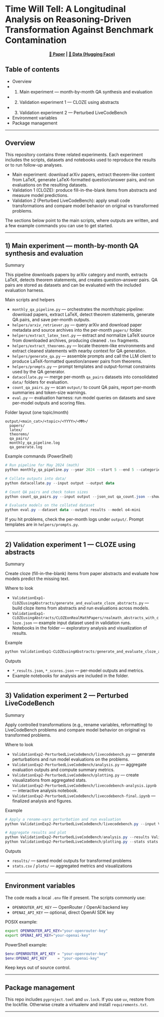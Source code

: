 # Time Will Tell: A Longitudinal Analysis on Reasoning-Driven Transformation Against Benchmark Contamination

<div align="center">

#### [📄 Paper](https://arxiv.org/)  |  [🤗 Data (Hugging Face)](https://huggingface.co/)
</div>

## Table of contents

- Overview
- 1) Main experiment — month-by-month QA synthesis and evaluation
- 2) Validation experiment 1 — CLOZE using abstracts
- 3) Validation experiment 2 — Perturbed LiveCodeBench
- Environment variables
- Package management

---

## Overview

This repository contains three related experiments. Each experiment includes the scripts, datasets and notebooks
used to reproduce the results or to run follow-up analyses.

- Main experiment: download arXiv papers, extract theorem-like content from LaTeX, generate LaTeX-formatted question/answer pairs, and run evaluations on the resulting datasets.
- Validation 1 (CLOZE): produce fill-in-the-blank items from abstracts and measure model predictions.
- Validation 2 (Perturbed LiveCodeBench): apply small code transformations and compare model behavior on original vs transformed problems.

The sections below point to the main scripts, where outputs are written, and a few example commands you can use to get started.

---

## 1) Main experiment — month-by-month QA synthesis and evaluation

Summary

This pipeline downloads papers by arXiv category and month, extracts LaTeX, detects theorem statements, and
creates question–answer pairs. QA pairs are stored as datasets and can be evaluated with the included
evaluation harness.

Main scripts and helpers

- `monthly_qa_pipeline.py` — orchestrates the month/topic pipeline: download papers, extract LaTeX, detect theorem statements, generate QA pairs, and save per-month outputs.
- `helpers/arxiv_retriever.py` — query arXiv and download paper metadata and source archives into the per-month `papers/` folder.
- `helpers/extract_latex_text.py` — extract and normalize LaTeX source from downloaded archives, producing cleaned `.tex` fragments.
- `helpers/extract_theorems.py` — locate theorem-like environments and extract cleaned statements with nearby context for QA generation.
- `helpers/generate_qa.py` — assemble prompts and call the LLM client to produce LaTeX-formatted question/answer pairs from theorems.
- `helpers/prompts.py` — prompt templates and output-format constraints used by the QA generator.
- `datacollate.py` — merge per-month `qa_pairs` datasets into consolidated `data/` folders for evaluation.
- `count_qa_pairs.py` — scan `output/` to count QA pairs, report per-month summaries and token-size warnings.
- `eval.py` — evaluation harness: run model queries on datasets and save per-model outputs and scoring files.

Folder layout (one topic/month)

```
output/<main_cat>/<topic>/<YYYY>/<MM>/
  papers/
  latex/
  theorems/
  qa_pairs/
  monthly_qa_pipeline.log
  qa_generate.log
```

Example commands (PowerShell)

```powershell
# Run pipeline for May 2024 (math)
python monthly_qa_pipeline.py --year 2024 --start 5 --end 5 --categories math --papers-step 50

# Collate outputs into data/
python datacollate.py --input output --output data

# Count QA pairs and check token sizes
python count_qa_pairs.py --input output --json_out qa_count.json --show_exceed_tokens True

# Evaluate models on the collated dataset
python eval.py --dataset data --output results --model o4-mini
```

If you hit problems, check the per-month logs under `output/`. Prompt templates are in `helpers/prompts.py`.

---

## 2) Validation experiment 1 — CLOZE using abstracts

Summary

Create cloze (fill-in-the-blank) items from paper abstracts and evaluate how models predict the missing text.

Where to look

- `ValidationExp1-CLOZEusingAbstracts/generate_and_evaluate_cloze_abstracts.py` — build cloze items from abstracts and run evaluations across models.
- `ValidationExp1-CLOZEusingAbstracts/CLOZEonRealMathPapers/realmath_abstracts_with_cloze.json` — example input dataset used in validation runs.
- Notebooks in the folder — exploratory analysis and visualization of results.

Example

```powershell
python ValidationExp1-CLOZEusingAbstracts/generate_and_evaluate_cloze_abstracts.py --input ValidationExp1-CLOZEusingAbstracts/CLOZEonRealMathPapers/realmath_abstracts_with_cloze.json --output ValidationExp1-CLOZEusingAbstracts/CLOZEonRealMathPapers/results
```

Outputs

- `*_results.json`, `*_scores.json` — per-model outputs and metrics.
- Example notebooks for analysis are included in the folder.

---

## 3) Validation experiment 2 — Perturbed LiveCodeBench

Summary

Apply controlled transformations (e.g., rename variables, reformatting) to LiveCodeBench problems and compare
model behavior on original vs transformed problems.

Where to look

- `ValidationExp2-PerturbedLiveCodeBench/livecodebench.py` — generate perturbations and run model evaluations on the problems.
- `ValidationExp2-PerturbedLiveCodeBench/analysis.py` — aggregate evaluation outputs and compute summary metrics.
- `ValidationExp2-PerturbedLiveCodeBench/plotting.py` — create visualizations from aggregated stats.
- `ValidationExp2-PerturbedLiveCodeBench/livecodebench-analysis.ipynb` — interactive analysis notebook.
- `ValidationExp2-PerturbedLiveCodeBench/livecodebench-final.ipynb` — finalized analysis and figures.

Example

```powershell
# Apply a rename-vars perturbation and run evaluation
python ValidationExp2-PerturbedLiveCodeBench/livecodebench.py --input ValidationExp2-PerturbedLiveCodeBench/sample_problems.json --output ValidationExp2-PerturbedLiveCodeBench/results --perturbation-type rename_vars

# Aggregate results and plot
python ValidationExp2-PerturbedLiveCodeBench/analysis.py --results ValidationExp2-PerturbedLiveCodeBench/results --out stats.csv
python ValidationExp2-PerturbedLiveCodeBench/plotting.py --stats stats.csv --out plots/
```

Outputs

- `results/` — saved model outputs for transformed problems
- `stats.csv` / `plots/` — aggregated metrics and visualizations

---

## Environment variables

The code reads a local `.env` file if present. The scripts commonly use:

- `OPENROUTER_API_KEY` — OpenRouter / OpenAI backend key
- `OPENAI_API_KEY` — optional, direct OpenAI SDK key

POSIX example:

```bash
export OPENROUTER_API_KEY="your-openrouter-key"
export OPENAI_API_KEY="your-openai-key"
```

PowerShell example:

```powershell
$env:OPENROUTER_API_KEY = "your-openrouter-key"
$env:OPENAI_API_KEY     = "your-openai-key"
```

Keep keys out of source control.

---

## Package management

This repo includes `pyproject.toml` and `uv.lock`. If you use `uv`, restore from the lockfile. Otherwise create a
virtualenv and install `requirements.txt`.

---


